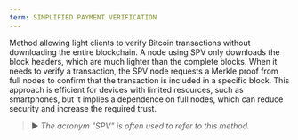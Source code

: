 ```yaml
---
term: SIMPLIFIED PAYMENT VERIFICATION
---
```


Method allowing light clients to verify Bitcoin transactions without downloading the entire blockchain. A node using SPV only downloads the block headers, which are much lighter than the complete blocks. When it needs to verify a transaction, the SPV node requests a Merkle proof from full nodes to confirm that the transaction is included in a specific block. This approach is efficient for devices with limited resources, such as smartphones, but it implies a dependence on full nodes, which can reduce security and increase the required trust.

> ► *The acronym "SPV" is often used to refer to this method.*